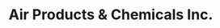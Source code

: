 ---
title: "Air Products & Chemicals Inc."
url: /phoenix/air-products-und-chemicals-inc/
shop: Gasflaschen
---
